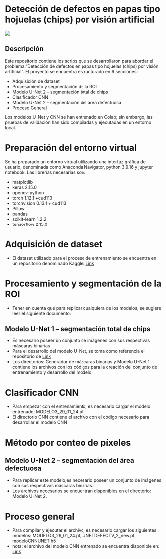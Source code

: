# Detección de defectos en papas tipo hojuelas (chips) por visión artificial
![](https://github.com/Sniper202/Detecccion-de-defectos-en-chips-de-papa/blob/main/img/img_originales.png)
## Descripción

Este repositorio contiene los scrips que se desarrollaron para abordar el problema:“Detección de defectos en papas tipo hojuelas (chips) por visión artificial”. El proyecto se encuentra estructurado en 6 secciones:
- Adquisición de dataset
- Procesamiento y segmentación de la ROI
- Modelo U-Net 2 – segmentación total de chips
- Clasificador CNN
- Modelo U-Net 2 – segmentación del área defectuosa
- Proceso General

Los modelos U-Net y CNN se han entrenado en Colab; sin embargo, las pruebas de validación han sido compiladas y ejecutadas en un entorno local.

# Preparación del entorno virtual
Se ha preparado un entorno virtual utilizando una interfaz gráfica de usuario, denominada como Anaconda Navigator, python 3.9.16  y jupyter notebook. Las librerías necesarias son:
- matplotlib
- keras 2.15.0
- opencv-python
- torch 1.12.1 +cud113
- torchvision 0.13.1 + cud113
- Pillow
- pandas
- scikit-learn 1.2.2
- tensorflow 2.15.0

# Adquisición de dataset
- El dataset utilizado para el proceso de entrenamiento se encuentra en un repositorio denominado Kaggle: [Link](https://www.kaggle.com/datasets/concaption/pepsico-lab-potato-quality-control) 

# Procesamiento y segmentación de la ROI
- Tener en cuenta que para replicar cualquiera de los modelos, se sugiere leer el siguiente documento:
## Modelo U-Net 1 – segmentación total de chips
- Es necesario poseer un conjunto de imágenes con sus respectivas máscaras binarias
- Para el desarrollo del modelo U-Net, se toma como referencia el repositorio de [Link](https://github.com/JACantoral/DL_fundamentals/blob/main/Fundamentals_DL_UNET_4_video_FP16_v2.ipynb)
- Los directorios: Generador de máscaras binarias y Modelo U-Net 1 contiene los archivos con los códigos para la creación del conjunto de entrenamiento y desarrollo del modelo. 
# Clasificador CNN
- Para empezar con el entrenamiento, es necesario cargar el modelo entrenado: MODELO3_29_01_24.pt
- El directorio CNN contiene el archivo con el código necesario para desarrollar el modelo CNN
# Método por conteo de píxeles
## Modelo U-Net 2 – segmentación del área defectuosa
- Para replicar este modelo,es necesario poseer un conjunto de imágenes con sus respectivas máscaras binarias.
- Los archivos necesarios se encuentran disponibles en el directorio: Modelo U-Net 2.
# Proceso general
- Para compilar y ejecutar el archivo, es necesario cargar los siguientes modelos: MODELO3_29_01_24.pt, UNETDEFECTV_2_new.pt, modeloCNNUNET.h5
- nota: el archivo del modelo CNN entrenado se encuentra disponible en: [Link](https://drive.google.com/file/d/19eeYDzQ66m_oVmRd7-PsgtUZN9wWT8ZJ/view?usp=sharing) 

